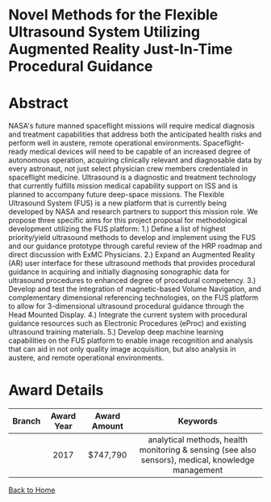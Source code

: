 
Novel Methods for the Flexible Ultrasound System Utilizing Augmented Reality Just-In-Time Procedural Guidance
=============================================================================================================

# Abstract


NASA's future manned spaceflight missions will require medical diagnosis and treatment capabilities that address both the anticipated health risks and perform well in austere, remote operational environments. Spaceflight- ready medical devices will need to be capable of an increased degree of autonomous operation, acquiring clinically relevant and diagnosable data by every astronaut, not just select physician crew members credentialed in spaceflight medicine. Ultrasound is a diagnostic and treatment technology that currently fulfills mission medical capability support on ISS and is planned to accompany future deep-space missions. The Flexible Ultrasound System (FUS) is a new platform that is currently being developed by NASA and research partners to support this mission role. We propose three specific aims for this project proposal for methodological development utilizing the FUS platform: 1.) Define a list of highest priority/yield ultrasound methods to develop and implement using the FUS and our guidance prototype through careful review of the HRP roadmap and direct discussion with ExMC Physicians. 2.) Expand an Augmented Reality (AR) user interface for these ultrasound methods that provides procedural guidance in acquiring and initially diagnosing sonographic data for ultrasound procedures to enhanced degree of procedural competency. 3.) Develop and test the integration of magnetic-based Volume Navigation, and complementary dimensional referencing technologies, on the FUS platform to allow for 3-dimensional ultrasound procedural guidance through the Head Mounted Display. 4.) Integrate the current system with procedural guidance resources such as Electronic Procedures (eProc) and existing ultrasound training materials. 5.) Develop deep machine learning capabilities on the FUS platform to enable image recognition and analysis that can aid in not only quality image acquisition, but also analysis in austere, and remote operational environments.  

# Award Details

|Branch|Award Year|Award Amount|Keywords|
| :---: | :---: | :---: | :---: |
||2017|$747,790|analytical methods, health monitoring & sensing (see also sensors), medical, knowledge management|
  
  


[Back to Home](https://github.com/chrischow/dod_sbir_awards/JT/#234)